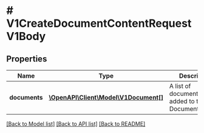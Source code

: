 # # V1CreateDocumentContentRequestV1Body

## Properties

Name | Type | Description | Notes
------------ | ------------- | ------------- | -------------
**documents** | [**\OpenAPI\Client\Model\V1Document[]**](V1Document.md) | A list of documents to be added to the DocumentContent. | [optional]

[[Back to Model list]](../../README.md#models) [[Back to API list]](../../README.md#endpoints) [[Back to README]](../../README.md)
